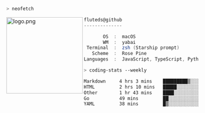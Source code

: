 ```zsh
> neofetch
```

<!--img align="left" src="https://github.com/fluteds.png" alt="logo.png" width="200"/>-->
<img align="left" src="https://external-content.duckduckgo.com/iu/?u=https%3A%2F%2F78.media.tumblr.com%2F975fca5f82161b190efdcaa05ffbd4ec%2Ftumblr_p6q6m9TJF01x3p3jmo1_500.png&f=1&nofb=1" alt="logo.png" width="200"/>

```csharp
fluteds@github
--------------

       OS  :  macOS
       WM  :  yabai
 Terminal  :  zsh (Starship prompt)  
   Scheme  :  Rose Pine  
Languages  :  JavaScript, TypeScript, Python, HTML, CSS  

```

```zsh
> coding-stats --weekly
```

<!--START_SECTION:waka-->

```txt
Markdown     4 hrs 3 mins    █████████▒░░░░░░░░░░░░░░░   36.89 %
HTML         2 hrs 10 mins   █████░░░░░░░░░░░░░░░░░░░░   19.75 %
Other        1 hr 43 mins    ████░░░░░░░░░░░░░░░░░░░░░   15.68 %
Go           49 mins         ██░░░░░░░░░░░░░░░░░░░░░░░   07.52 %
YAML         38 mins         █▒░░░░░░░░░░░░░░░░░░░░░░░   05.87 %
```

<!--END_SECTION:waka-->
